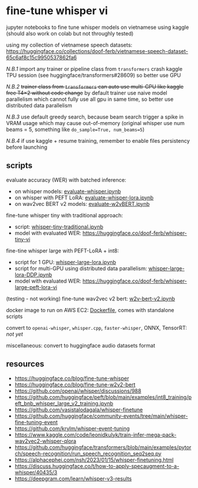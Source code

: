 # fine-tune whisper vi

jupyter notebooks to fine tune whisper models on vietnamese using kaggle (should also work on colab but not throughly tested)

using my collection of vietnamese speech datasets: https://huggingface.co/collections/doof-ferb/vietnamese-speech-dataset-65c6af8c15c9950537862fa6

*N.B.1* import any trainer or pipeline class from `transformers` crash kaggle TPU session (see huggingface/transformers#28609) so better use GPU

*N.B.2* ~~trainer class from `transformers` can auto use multi-GPU like kaggle free T4×2 without code change~~ by default trainer use naive model parallelism which cannot fully use all gpu in same time, so better use distributed data parallelism

*N.B.3* use default greedy search, because beam search trigger a spike in VRAM usage which may cause out-of-memory (original whisper use num beams = 5, something like `do_sample=True, num_beams=5`)

*N.B.4* if use kaggle + resume training, remember to enable files persistency before launching

## scripts

evaluate accuracy (WER) with batched inference:
- on whisper models: [evaluate-whisper.ipynb](eval/evaluate-whisper.ipynb)
- on whisper with PEFT LoRA: [evaluate-whisper-lora.ipynb](eval/evaluate-whisper-lora.ipynb)
- on wav2vec BERT v2 models: [evaluate-w2vBERT.ipynb](eval/evaluate-w2vBERT.ipynb)

fine-tune whisper tiny with traditional approach:
- script: [whisper-tiny-traditional.ipynb](train/whisper-tiny-traditional.ipynb)
- model with evaluated WER: https://huggingface.co/doof-ferb/whisper-tiny-vi

fine-tine whisper large with PEFT-LoRA + int8:
- script for 1 GPU: [whisper-large-lora.ipynb](train/whisper-large-lora.ipynb)
- script for multi-GPU using distributed data parallelism: [whisper-large-lora-DDP.ipynb](train/whisper-large-lora-DDP.ipynb)
- model with evaluated WER: https://huggingface.co/doof-ferb/whisper-large-peft-lora-vi

(testing - not working) fine-tune wav2vec v2 bert: [w2v-bert-v2.ipynb](train/w2v-bert-v2.ipynb)

docker image to run on AWS EC2: [Dockerfile](docker/Dockerfile), comes with standalone scripts

convert to `openai-whisper`, `whisper.cpp`, `faster-whisper`, ONNX, TensorRT: *not yet*

miscellaneous: convert to huggingface audio datasets format

## resources

- https://huggingface.co/blog/fine-tune-whisper
- https://huggingface.co/blog/fine-tune-w2v2-bert
- https://github.com/openai/whisper/discussions/988
- https://github.com/huggingface/peft/blob/main/examples/int8_training/peft_bnb_whisper_large_v2_training.ipynb
- https://github.com/vasistalodagala/whisper-finetune
- https://github.com/huggingface/community-events/tree/main/whisper-fine-tuning-event
- https://github.com/krylm/whisper-event-tuning
- https://www.kaggle.com/code/leonidkulyk/train-infer-mega-pack-wav2vec2-whisper-qlora
- https://github.com/huggingface/transformers/blob/main/examples/pytorch/speech-recognition/run_speech_recognition_seq2seq.py
- https://alphacephei.com/nsh/2023/01/15/whisper-finetuning.html
- https://discuss.huggingface.co/t/how-to-apply-specaugment-to-a-whisper/40435/3
- https://deepgram.com/learn/whisper-v3-results
